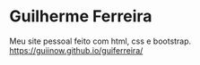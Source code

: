 # Guilherme Ferreira
Meu site pessoal feito com html, css e bootstrap.
https://guiinow.github.io/guiferreira/